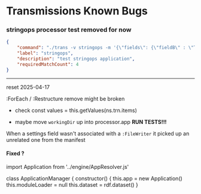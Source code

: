 # Transmissions Known Bugs

### stringops processor test removed for now
```json
{
    "command": "./trans -v stringops -m '{\"fields\": {\"fieldB\" : \"TEST\",\"fieldC\":\"_PASSED\"}}'",
    "label": "stringops",
    "description": "test stringops application",
    "requiredMatchCount": 4
}
```

---

reset 2025-04-17

:ForEach / :Restructure remove might be broken

* check       const values = this.getValues(ns.trn.items)

* maybe move `workingDir` up into processor.app
**RUN TESTS!!!**

When a settings field wasn't associated with a `:FileWriter` it picked up an unrelated one from the manifest

#### Fixed ?

import Application from '../engine/AppResolver.js'

class ApplicationManager {
    constructor() {
        this.app = new Application()
        this.moduleLoader = null
        this.dataset = rdf.dataset()
    }
